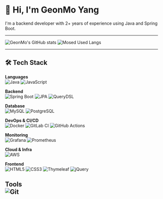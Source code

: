 # 👋 Hi, I'm GeonMo Yang
I'm a backend developer with 2+ years of experience using Java and Spring Boot.

---
![GeonMo's GitHub stats](https://github-readme-stats.vercel.app/api?username=ge0nmo&show_icons=true&theme=radical)
![Mosed Used Langs](https://github-readme-stats.vercel.app/api/top-langs/?username=ge0nmo&layout=compact&theme=radical)

---

## 🛠️ Tech Stack

**Languages**  
![Java](https://img.shields.io/badge/Java-007396?style=flat-square&logo=java&logoColor=white)
![JavaScript](https://img.shields.io/badge/JavaScript-F7DF1E?style=flat-square&logo=javascript&logoColor=black)


**Backend**  
![Spring Boot](https://img.shields.io/badge/SpringBoot-6DB33F?style=flat-square&logo=springboot&logoColor=white)
![JPA](https://img.shields.io/badge/JPA-59666C?style=flat-square)
![QueryDSL](https://img.shields.io/badge/QueryDSL-4B8BBE?style=flat-square)

**Database**  
![MySQL](https://img.shields.io/badge/MySQL-4479A1?style=flat-square&logo=mysql&logoColor=white)
![PostgreSQL](https://img.shields.io/badge/Redis-DC382D?style=flat-square&logo=redis&logoColor=white)

**DevOps & CI/CD**  
![Docker](https://img.shields.io/badge/Docker-2496ED?style=flat-square&logo=docker&logoColor=white)
![GitLab CI](https://img.shields.io/badge/GitLab_CI-FC6D26?style=flat-square&logo=gitlab&logoColor=white)
![GitHub Actions](https://img.shields.io/badge/GitHub_Actions-2088FF?style=flat-square&logo=githubactions&logoColor=white)

**Monitoring**  
![Grafana](https://img.shields.io/badge/Grafana-F46800?style=flat-square&logo=grafana&logoColor=white)
![Prometheus](https://img.shields.io/badge/Prometheus-E6522C?style=flat-square&logo=prometheus&logoColor=white)

**Cloud & Infra**  
![AWS](https://img.shields.io/badge/AWS-232F3E?style=flat-square&logo=amazonaws&logoColor=white)

**Frontend**  
![HTML5](https://img.shields.io/badge/HTML5-E34F26?style=flat-square&logo=html5&logoColor=white)
![CSS3](https://img.shields.io/badge/CSS3-1572B6?style=flat-square&logo=css3&logoColor=white)
![Thymeleaf](https://img.shields.io/badge/Thymeleaf-005F0F?style=flat-square)
![jQuery](https://img.shields.io/badge/jQuery-0769AD?style=flat-square&logo=jquery&logoColor=white)

**Tools**  
![Git](https://img.shields.io/badge/Git-F05032?style=flat-square&logo=git&logoColor=white)
---
